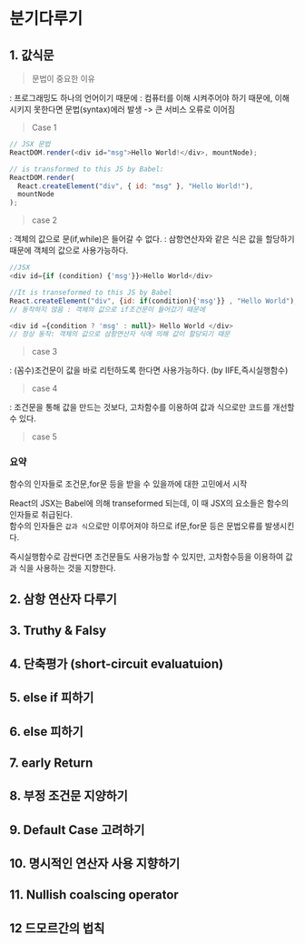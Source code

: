 # 분기다루기

## 1. 값식문

> 문법이 중요한 이유

: 프로그래밍도 하나의 언어이기 때문에
: 컴퓨터를 이해 시켜주어야 하기 때문에, 이해시키지 못한다면 문법(syntax)에러 발생 -> 큰 서비스 오류로 이어짐

> Case 1

```js
// JSX 문법
ReactDOM.render(<div id="msg">Hello World!</div>, mountNode);

// is transformed to this JS by Babel:
ReactDOM.render(
  React.createElement("div", { id: "msg" }, "Hello World!"),
  mountNode
);
```

> case 2

: 객체의 값으로 문(if,while)은 들어갈 수 없다.
: 삼항연산자와 같은 식은 값을 할당하기 때문에 객체의 값으로 사용가능하다.

```js
//JSX
<div id={if (condition) {'msg'}}>Hello World</div>

//It is transeformed to this JS by Babel
React.createElement("div", {id: if(condition){'msg'}} , "Hello World");
// 동작하지 않음 : 객체의 값으로 if조건문이 들어갔기 때문에

<div id ={condition ? 'msg' : null}> Hello World </div>
// 정상 동작: 객체의 값으로 삼항연산자 식에 의해 값이 할당되기 때문
```

> case 3

: (꼼수)조건문이 값을 바로 리턴하도록 한다면 사용가능하다. (by IIFE,즉시실행함수)

> case 4

: 조건문을 통해 값을 만드는 것보다, 고차함수를 이용하여 값과 식으로만 코드를 개선할 수 있다.

> case 5

### 요약

함수의 인자들로 조건문,for문 등을 받을 수 있을까에 대한 고민에서 시작

React의 JSX는 Babel에 의해 transeformed 되는데, 이 때 JSX의 요소들은 함수의 인자들로 취급된다.<br />
함수의 인자들은 `값과 식`으로만 이루어져야 하므로 if문,for문 등은 문법오류를 발생시킨다.

즉시실행함수로 감싼다면 조건문들도 사용가능할 수 있지만, 고차함수등을 이용하여 값과 식을 사용하는 것을 지향한다.

## 2. 삼항 연산자 다루기

## 3. Truthy & Falsy

## 4. 단축평가 (short-circuit evaluatuion)

## 5. else if 피하기

## 6. else 피하기

## 7. early Return

## 8. 부정 조건문 지양하기

## 9. Default Case 고려하기

## 10. 명시적인 연산자 사용 지향하기

## 11. Nullish coalscing operator

## 12 드모르간의 법칙
